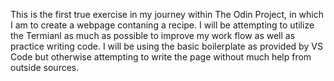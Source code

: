 This is the first true exercise in my journey within The Odin Project, in which I am to create a webpage contaning a recipe. I will be attempting to utilize the Termianl as much as possible to improve my work flow as well as practice writing code. I will be using the basic boilerplate as provided by VS Code but otherwise attempting to write the page without much help from outside sources. 